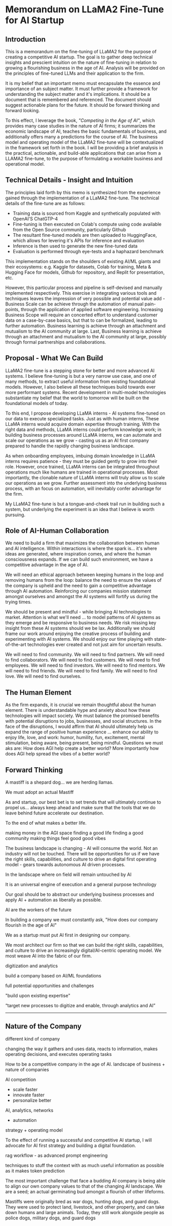 # Memorandum on LLaMA2 Fine-Tune for AI Startup

## Introduction

This is a memorandum on the fine-tuning of LLaMA2 for the purpose of creating a competitive AI startup. The goal is to gather deep technical insights and prescient intuition on the nature of fine-tuning in relation to growing a flourishing business in the age of AI. Analysis will be provided on the principles of fine-tuned LLMs and their application to the firm.

It is my belief that an important memo must encapsulate the essence and importance of an subject matter. It must further provide a framework for understanding the subject matter and it's implications. It should be a document that is remembered and referenced. The document should suggest actionable plans for the future. It should be forward thinking and forward looking.

To this effect, I leverage the book, *"Competing in the Age of AI"*, which provides many case studies in the nature of AI firms; it summarizes the economic landscape of AI, teaches the basic fundamentals of business, and additionally offers many a predictions for the course of AI. The business model and operating model of the LLaMA2 fine-tune will be contextualized in the framework set forth in the book. I will be providing a brief analysis in the practical, actionable, and build-able applications that can arise from a LLAMA2 fine-tune, to the purpose of formulating a workable business and operational model.

## Technical Details - Insight and Intuition

The principles laid forth by this memo is synthesized from the experience gained through the implementation of a LLaMA2 fine-tune. The technical details of the fine-tune are as follows:
  
  - Training data is sourced from Kaggle and synthetically populated with OpenAI'S ChatGTP-4
  - Fine-tuning is then executed on Colab's compute using code available from the Open Source community, particularly Github
  - The resultant fine-tuned models are then uploaded to HuggingFace, which allows for levering it's APIs for inference and evaluation
  - Inference is then used to generate the new fine-tuned data
  - Evaluation is performed through eye-tests and a haphazard benchmark

This implementation stands on the shoulders of existing AI/ML giants and their ecosystems: e.g. Kaggle for datasets, Colab for training, Meta & Hugging Face for models, Github for repository, and Replit for presentation, etc.

However, this particular process and pipeline is self-devised and manually implemented respectively. This exercise in integrating various tools and techniques leaves the impression of very possible and potential value add - Business Scale can be achieve through the automation of manual pain-points, through the application of applied software engineering. Increasing Business Scope will require an concerted effort to understand customer data on a case-by-case basics, but that to can be formalized, leading to further automation. Business learning is achieve through an attachment and mutualism to the AI community at large. Last, Business learning is achieve through an attachment and mutualism to the AI community at large, possibly through formal partnerships and collaborations.

## Proposal - What We Can Build

LLaMA2 fine-tune is a stepping stone for better and more advanced AI systems. I believe fine-tuning is but a very narrow use case, and one of many methods, to extract useful information from existing foundational models. However, I also believe all these techniques build towards ever more performant systems. Recent development in multi-model technologies substantiate my belief that the world to tomorrow will be built on the foundational models of today.

To this end, I propose developing LLaMA interns - AI systems fine-tuned on our data to execute specialized tasks. Just as with human interns, These LLaMA interns would acquire domain expertise through training. With the right data and methods, LLaMA interns could perform knowledge work; in building business processes around LLaMA interns, we can automate and scale our operations as we grow - casting us as an AI first company prepared to handle the rapidly changing business landscape.

As when onboarding employees, imbuing domain knowledge in LLaMA interns requires patience - they must be guided gently to grow into their role. However, once trained, LLaMA interns can be integrated throughout operations much like humans are trained in operational processes. Most importantly, the clonable nature of LLaMA interns will truly allow us to scale our operations as we grow. Further assessment into the underlying business process, with an focus on automation, will inevitably confer advantage for the firm.

My LLaMA2 fine-tune is but a tongue-and-cheek trail run in building such a system, but underlying the experiment is an idea that I believe is worth pursuing.

## Role of AI-Human Collaboration

We need to build a firm that maximizes the collaboration between human and AI intelligence. Within interactions is where the spark is... it's where ideas are generated, where inspiration comes, and where the human consciousness expands. If we can build such environment, we have a competitive advantage in the age of AI.

We will need an ethical approach between keeping humans in the loop and removing humans from the loop: balance the need to ensure the values of the company is upheld and the need to gain a competitive advantage through AI automation. Reinforcing our companies mission statement amongst ourselves and amongst the AI systems will fortify us during the trying times.

We should be present and mindful - while bringing AI technologies to market. Attention is what we'll need ... to model patterns of AI systems as they emerge and be responsive to business needs. We risk missing key insight from these AI systems should we be lax. Additionally we should frame our work around enjoying the creative process of building and experimenting with AI systems. We should enjoy our time playing with state-of-the-art technologies ever created and not just aim for uncertain results.

We will need to find community. We will need to find partners. We will need to find collaborators. We will need to find customers. We will need to find employees. We will need to find investors. We will need to find mentors. We will need to find friends. We will need to find family. We will need to find love. We will need to find ourselves.

## The Human Element

As the firm expands, it is crucial we remain thoughtful about the human element. There is understandable hype and anxiety about how these technologies will impact society. We must balance the promised benefits with potential disruptions to jobs, businesses, and social structures. In the face of the disruptions, I would affirm that AI should ultimately help us expand the range of positive human experience ... enhance our ability to enjoy life, love, and work: humor, humility, fun, excitement, mental stimulation, being aware, being present, being mindful. Questions we must aks are: How does AGI help create a better world? More importantly how does AGI help spread the vibes of a better world?

## Forward Thinking

A mastiff is a shepard dog... we are herding llamas.

We must adopt an actual Mastiff

As and startup, our best bet is to set trends that will ultimately continue to propel us... always keep ahead and make sure that the tools that we do leave behind future accelerate our destination.

To the end of what makes a better life.

making money in the AGI space
finding a good life
finding a good community
making things feel good
good vibes

The business landscape is changing - AI will consume the world. Not an industry will not be touched. There will be opportunities for us if we have the right skills, capabilities, and culture to drive an digital first operating model - gears towards autonomous AI driven processes.

In the landscape where on field will remain untouched by AI

It is an universal engine of execution and a general purpose technology

Our goal should be to abstract our underlying business processes and apply AI + automation as liberally as possible.

AI are the workers of the future

In building a company we must constantly ask, "How does our company flourish in the age of AI"

We as a startup must put AI first in designing our company.

We most architect our firm so that we can build the right skills, capabilities, and culture to drive an increasingly digital/AI-centric operating model. We most weave AI into the fabric of our firm.


digitization and analytics

build a company based on AI/ML foundations

full potential opportunities and challenges

"build upon existing expertise"

“target new processes to digitize and enable, through analytics and AI”

---

## Nature of the Company

different kind of company

changing the way it gathers and uses data, reacts to information, makes operating decisions, and executes operating tasks

How to be a competitive company in the age of AI.
landscape of business + nature of companies

AI competition
  - scale faster
  - innovate faster
  - personalize better

AI, analytics, networks
 + automation

strategy + operating model

To the effect of running a successful and competitive AI startup, I will advocate for AI first strategy and building a digital foundation.

rag workflow - as advanced prompt engineering

techniques to stuff the context with as much useful information as possible as it makes token prediction

The most important challenge that face a budding AI company is being able to align our own company values to that of the changing AI landscape. We are a seed; an actual germinating bud amongst a flourish of other lifeforms.

Mastiffs were originally bred as war dogs, hunting dogs, and guard dogs. They were used to protect land, livestock, and other property, and can take down humans and large animals. Today, they still work alongside people as police dogs, military dogs, and guard dogs

